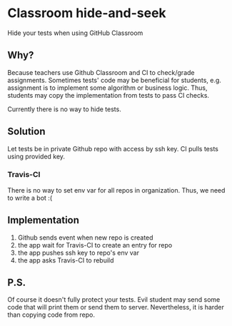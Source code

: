 # Classroom hide-and-seek

Hide your tests when using GitHub Classroom


## Why?

Because teachers use Github Classroom and CI to check/grade assignments. Sometimes tests' code may be beneficial for students, e.g. assignment is to implement some algorithm or business logic. Thus, students may copy the implementation from tests to pass CI checks.

Currently there is no way to hide tests.

## Solution

Let tests be in private Github repo with access by ssh key. CI pulls tests using provided key.

### Travis-CI

There is no way to set env var for all repos in organization. Thus, we need to write a bot :(

## Implementation

1. Github sends event when new repo is created
2. the app wait for Travis-CI to create an entry for repo
3. the app pushes ssh key to repo's env var
4. the app asks Travis-CI to rebuild

## P.S.

Of course it doesn't fully protect your tests. Evil student may send some code that will print them or send them to server. Nevertheless, it is harder than copying code from repo.